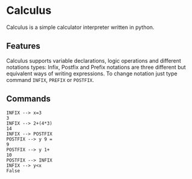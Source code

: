 # Calculus

Calculus is a simple calculator interpreter written in python.

## Features
Calculus supports variable declarations, logic operations and different notations types: Infix, Postfix and Prefix notations are three different but equivalent ways of writing expressions.
To change notation just type command `INFIX`, `PREFIX` or `POSTFIX`.
## Commands
```
INFIX --> x=3
3
INFIX --> 2+(4*3)
14
INFIX --> POSTFIX
POSTFIX --> y 9 =
9
POSTFIX --> y 1+
10
POSTFIX --> INFIX
INFIX --> y<x
False
```
